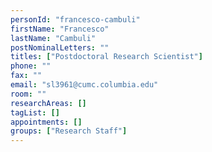 ```yaml
---
personId: "francesco-cambuli"
firstName: "Francesco"
lastName: "Cambuli"
postNominalLetters: ""
titles: ["Postdoctoral Research Scientist"]
phone: ""
fax: ""
email: "sl3961@cumc.columbia.edu"
room: ""
researchAreas: []
tagList: []
appointments: []
groups: ["Research Staff"]
---
```

